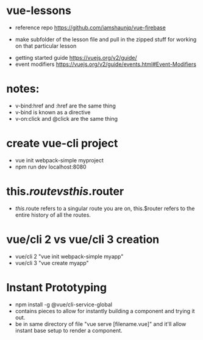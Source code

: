 # vue-lessons

- reference repo https://github.com/iamshaunjp/vue-firebase

* make subfolder of the lesson file and pull in the zipped stuff for working on that particular lesson

- getting started guide
  https://vuejs.org/v2/guide/
- event modifiers
  https://vuejs.org/v2/guide/events.html#Event-Modifiers

# notes:

- v-bind:href and :href are the same thing
- v-bind is known as a directive
- v-on:click and @click are the same thing

# create vue-cli project

- vue init webpack-simple myproject
- npm run dev localhost:8080

# this.$route vs this.$router

- $this.$route refers to a singular route you are on, this.\$router refers to the entire history of all the routes.

# vue/cli 2 vs vue/cli 3 creation

- vue/cli 2 "vue init webpack-simple myapp"
- vue/cli 3 "vue create myapp"

# Instant Prototyping

- npm install -g @vue/cli-service-global
- contains pieces to allow for instantly building a component and trying it out.
- be in same directory of file "vue serve [filename.vue]" and it'll allow instant base setup to render a component.

